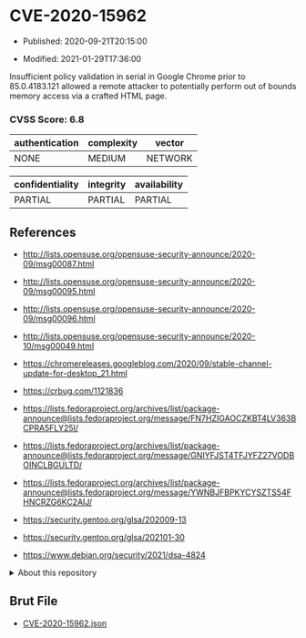 # CVE-2020-15962

- Published: 2020-09-21T20:15:00

- Modified: 2021-01-29T17:36:00

Insufficient policy validation in serial in Google Chrome prior to 85.0.4183.121 allowed a remote attacker to potentially perform out of bounds memory access via a crafted HTML page.

### CVSS Score: **6.8**

| authentication | complexity | vector |
| --- | --- | --- |
| NONE | MEDIUM | NETWORK |

| confidentiality | integrity | availability |
| --- | --- | --- |
| PARTIAL | PARTIAL | PARTIAL |

## References

* http://lists.opensuse.org/opensuse-security-announce/2020-09/msg00087.html

* http://lists.opensuse.org/opensuse-security-announce/2020-09/msg00095.html

* http://lists.opensuse.org/opensuse-security-announce/2020-09/msg00096.html

* http://lists.opensuse.org/opensuse-security-announce/2020-10/msg00049.html

* https://chromereleases.googleblog.com/2020/09/stable-channel-update-for-desktop_21.html

* https://crbug.com/1121836

* https://lists.fedoraproject.org/archives/list/package-announce@lists.fedoraproject.org/message/FN7HZIGAOCZKBT4LV363BCPRA5FLY25I/

* https://lists.fedoraproject.org/archives/list/package-announce@lists.fedoraproject.org/message/GNIYFJST4TFJYFZ27VODBOINCLBGULTD/

* https://lists.fedoraproject.org/archives/list/package-announce@lists.fedoraproject.org/message/YWNBJFBPKYCYSZTS54FHNCRZG6KC2AIJ/

* https://security.gentoo.org/glsa/202009-13

* https://security.gentoo.org/glsa/202101-30

* https://www.debian.org/security/2021/dsa-4824

<details>
<summary>About this repository</summary> 

  This repository is part of the project [Live Hack CVE](https://github.com/Live-Hack-CVE). Main website can be found [www.live-hack.org](https://www.live-hack.org) 
  
  Made by [Sn0wAlice](https://github.com/Sn0wAlice) for the people that care about security and need to have a feed of the latest CVEs. Hope you enjoy it, don't forget to star the repo and follow me on [Twitter](https://twitter.com/Sn0wAlice) and [Github](https://github.com/Sn0wAlice). And that is my [personnal website](https://www.alice-snow.me/)

  - [Home Page](https://github.com/Live-Hack-CVE)
  - [Framework](https://github.com/Live-Hack-CVE/cve-framework)
  - [CVE database](https://github.com/Live-Hack-CVE/full_database)
  - [Changelog](https://github.com/Live-Hack-CVE/Changelog)
</details>

## Brut File

* [CVE-2020-15962.json](https://raw.githubusercontent.com/Live-Hack-CVE/full_database/main/cves/2020/CVE-2020-15962.json)

